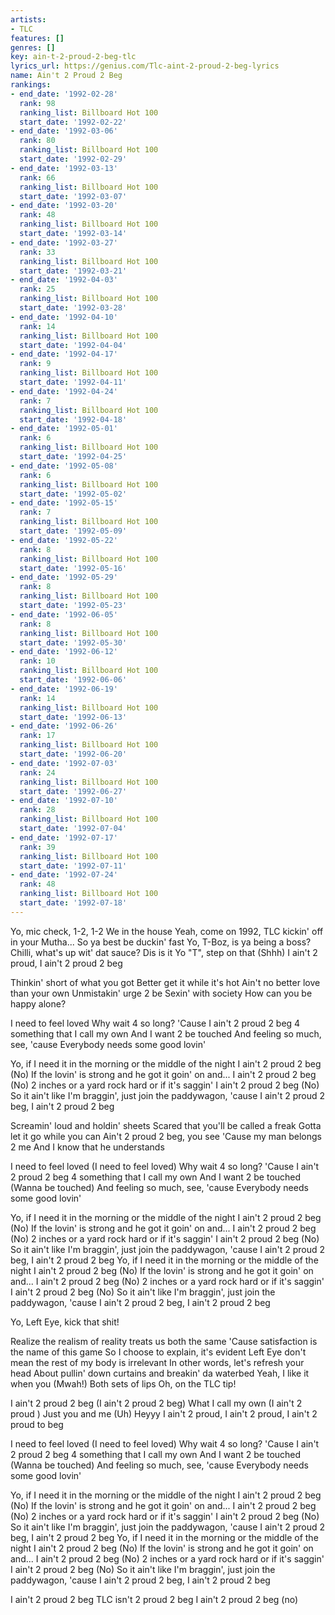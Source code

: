 ```yaml
---
artists:
- TLC
features: []
genres: []
key: ain-t-2-proud-2-beg-tlc
lyrics_url: https://genius.com/Tlc-aint-2-proud-2-beg-lyrics
name: Ain't 2 Proud 2 Beg
rankings:
- end_date: '1992-02-28'
  rank: 98
  ranking_list: Billboard Hot 100
  start_date: '1992-02-22'
- end_date: '1992-03-06'
  rank: 80
  ranking_list: Billboard Hot 100
  start_date: '1992-02-29'
- end_date: '1992-03-13'
  rank: 66
  ranking_list: Billboard Hot 100
  start_date: '1992-03-07'
- end_date: '1992-03-20'
  rank: 48
  ranking_list: Billboard Hot 100
  start_date: '1992-03-14'
- end_date: '1992-03-27'
  rank: 33
  ranking_list: Billboard Hot 100
  start_date: '1992-03-21'
- end_date: '1992-04-03'
  rank: 25
  ranking_list: Billboard Hot 100
  start_date: '1992-03-28'
- end_date: '1992-04-10'
  rank: 14
  ranking_list: Billboard Hot 100
  start_date: '1992-04-04'
- end_date: '1992-04-17'
  rank: 9
  ranking_list: Billboard Hot 100
  start_date: '1992-04-11'
- end_date: '1992-04-24'
  rank: 7
  ranking_list: Billboard Hot 100
  start_date: '1992-04-18'
- end_date: '1992-05-01'
  rank: 6
  ranking_list: Billboard Hot 100
  start_date: '1992-04-25'
- end_date: '1992-05-08'
  rank: 6
  ranking_list: Billboard Hot 100
  start_date: '1992-05-02'
- end_date: '1992-05-15'
  rank: 7
  ranking_list: Billboard Hot 100
  start_date: '1992-05-09'
- end_date: '1992-05-22'
  rank: 8
  ranking_list: Billboard Hot 100
  start_date: '1992-05-16'
- end_date: '1992-05-29'
  rank: 8
  ranking_list: Billboard Hot 100
  start_date: '1992-05-23'
- end_date: '1992-06-05'
  rank: 8
  ranking_list: Billboard Hot 100
  start_date: '1992-05-30'
- end_date: '1992-06-12'
  rank: 10
  ranking_list: Billboard Hot 100
  start_date: '1992-06-06'
- end_date: '1992-06-19'
  rank: 14
  ranking_list: Billboard Hot 100
  start_date: '1992-06-13'
- end_date: '1992-06-26'
  rank: 17
  ranking_list: Billboard Hot 100
  start_date: '1992-06-20'
- end_date: '1992-07-03'
  rank: 24
  ranking_list: Billboard Hot 100
  start_date: '1992-06-27'
- end_date: '1992-07-10'
  rank: 28
  ranking_list: Billboard Hot 100
  start_date: '1992-07-04'
- end_date: '1992-07-17'
  rank: 39
  ranking_list: Billboard Hot 100
  start_date: '1992-07-11'
- end_date: '1992-07-24'
  rank: 48
  ranking_list: Billboard Hot 100
  start_date: '1992-07-18'
---
```

Yo, mic check, 1-2, 1-2
We in the house
Yeah, come on
1992, TLC kickin' off in your Mutha...
So ya best be duckin' fast
Yo, T-Boz, is ya being a boss?
Chilli, what's up wit' dat sauce?
Dis is it
Yo "T", step on that (Shhh)
I ain't 2 proud, I ain't 2 proud 2 beg


Thinkin' short of what you got
Better get it while it's hot
Ain't no better love than your own
Unmistakin' urge 2 be
Sexin' with society
How can you be happy alone?


I need to feel loved
Why wait 4 so long?
'Cause I ain't 2 proud 2 beg
4 something that I call my own
And I want 2 be touched
And feeling so much, see, 'cause
Everybody needs some good lovin'


Yo, if I need it in the morning or the middle of the night
I ain't 2 proud 2 beg (No)
If the lovin' is strong and he got it goin' on and...
I ain't 2 proud 2 beg (No)
2 inches or a yard rock hard or if it's saggin'
I ain't 2 proud 2 beg (No)
So it ain't like I'm braggin', just join the paddywagon, 'cause
I ain't 2 proud 2 beg, I ain't 2 proud 2 beg


Screamin' loud and holdin' sheets
Scared that you'll be called a freak
Gotta let it go while you can
Ain't 2 proud 2 beg, you see
'Cause my man belongs 2 me
And I know that he understands


I need to feel loved (I need to feel loved)
Why wait 4 so long?
'Cause I ain't 2 proud 2 beg
4 something that I call my own
And I want 2 be touched (Wanna be touched)
And feeling so much, see, 'cause
Everybody needs some good lovin'


Yo, if I need it in the morning or the middle of the night
I ain't 2 proud 2 beg (No)
If the lovin' is strong and he got it goin' on and...
I ain't 2 proud 2 beg (No)
2 inches or a yard rock hard or if it's saggin'
I ain't 2 proud 2 beg (No)
So it ain't like I'm braggin', just join the paddywagon, 'cause
I ain't 2 proud 2 beg, I ain't 2 proud 2 beg
Yo, if I need it in the morning or the middle of the night
I ain't 2 proud 2 beg (No)
If the lovin' is strong and he got it goin' on and...
I ain't 2 proud 2 beg (No)
2 inches or a yard rock hard or if it's saggin'
I ain't 2 proud 2 beg (No)
So it ain't like I'm braggin', just join the paddywagon, 'cause
I ain't 2 proud 2 beg, I ain't 2 proud 2 beg


Yo, Left Eye, kick that shit!


Realize the realism of reality treats us both the same
'Cause satisfaction is the name of this game
So I choose to explain, it's evident
Left Eye don't mean the rest of my body is irrelevant
In other words, let's refresh your head
About pullin' down curtains and breakin' da waterbed
Yeah, I like it when you (Mwah!)
Both sets of lips
Oh, on the TLC tip!


I ain't 2 proud 2 beg (I ain't 2 proud 2 beg)
What I call my own (I ain't 2 proud )
Just you and me (Uh)
Heyyy
I ain't 2 proud, I ain't 2 proud, I ain't 2 proud to beg


I need to feel loved (I need to feel loved)
Why wait 4 so long?
'Cause I ain't 2 proud 2 beg
4 something that I call my own
And I want 2 be touched (Wanna be touched)
And feeling so much, see, 'cause
Everybody needs some good lovin'


Yo, if I need it in the morning or the middle of the night
I ain't 2 proud 2 beg (No)
If the lovin' is strong and he got it goin' on and...
I ain't 2 proud 2 beg (No)
2 inches or a yard rock hard or if it's saggin'
I ain't 2 proud 2 beg (No)
So it ain't like I'm braggin', just join the paddywagon, 'cause
I ain't 2 proud 2 beg, I ain't 2 proud 2 beg
Yo, if I need it in the morning or the middle of the night
I ain't 2 proud 2 beg (No)
If the lovin' is strong and he got it goin' on and...
I ain't 2 proud 2 beg (No)
2 inches or a yard rock hard or if it's saggin'
I ain't 2 proud 2 beg (No)
So it ain't like I'm braggin', just join the paddywagon, 'cause
I ain't 2 proud 2 beg, I ain't 2 proud 2 beg


I ain't 2 proud 2 beg
TLC isn't 2 proud 2 beg
I ain't 2 proud 2 beg (no)
